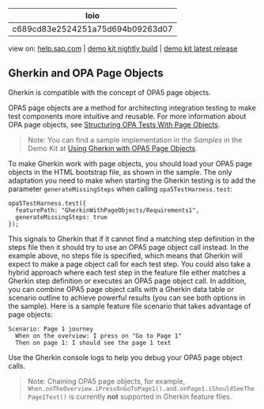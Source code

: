 | loio |
| -----|
| c689cd83e2524251a75d694b09263d07 |

<div id="loio">

view on: [help.sap.com](https://help.sap.com/viewer/DRAFT/3237636b137e43519a20ad5513c49ccb/latest/en-US/c689cd83e2524251a75d694b09263d07.html) | [demo kit nightly build](https://openui5nightly.hana.ondemand.com/#/topic/c689cd83e2524251a75d694b09263d07) | [demo kit latest release](https://openui5.hana.ondemand.com/#/topic/c689cd83e2524251a75d694b09263d07)</div>
<!-- loioc689cd83e2524251a75d694b09263d07 -->

## Gherkin and OPA Page Objects

Gherkin is compatible with the concept of OPA5 page objects.

OPA5 page objects are a method for architecting integration testing to make test components more intuitive and reusable. For more information about OPA page objects, see [Structuring OPA Tests With Page Objects](Structuring_OPA_Tests_With_Page_Objects_f2f843d.md).

> Note:
> You can find a sample implementation in the *Samples* in the Demo Kit at [Using Gherkin with OPA5 Page Objects](https://openui5.hana.ondemand.com/explored.html#/sample/sap.ui.core.sample.gherkin.GherkinWithPageObjects/preview).
> 
> 

To make Gherkin work with page objects, you should load your OPA5 page objects in the HTML bootstrap file, as shown in the sample. The only adaptation you need to make when starting the Gherkin testing is to add the parameter `generateMissingSteps` when calling `opa5TestHarness.test`:

```lang-js
opa5TestHarness.test({
  featurePath: "GherkinWithPageObjects/Requirements1",
  generateMissingSteps: true
});

```

This signals to Gherkin that if it cannot find a matching step definition in the steps file then it should try to use an OPA5 page object call instead. In the example above, no steps file is specified, which means that Gherkin will expect to make a page object call for each test step. You could also take a hybrid approach where each test step in the feature file either matches a Gherkin step definition or executes an OPA5 page object call. In addition, you can combine OPA5 page object calls with a Gherkin data table or scenario outline to achieve powerful results \(you can see both options in the sample\). Here is a sample feature file scenario that takes advantage of page objects:

```nocode
Scenario: Page 1 journey
  When on the overview: I press on "Go to Page 1"
  Then on page 1: I should see the page 1 text

```

Use the Gherkin console logs to help you debug your OPA5 page object calls.

> Note:
> Chaining OPA5 page objects, for example, `When.onTheOverview.iPressOnGoToPage1().and.onPage1.iShouldSeeThePage1Text()` is currently **not** supported in Gherkin feature files.
> 
> 

